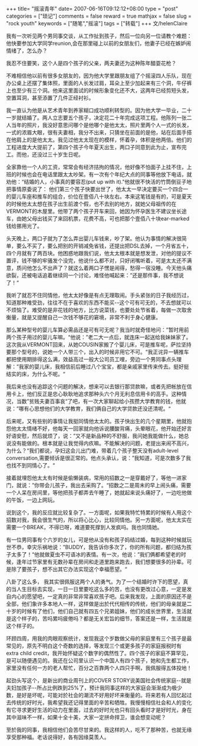 +++
title= "摇滚青年"
date= 2007-06-16T09:12:12+08:00
type = "post"
categories = ["琐记"]
comments = false
reward = true
mathjax = false
slug = "rock youth"
keywords = ["随笔","摇滚"]
tags = ["转载"]
+++
文/helenClaire

我有一次听见两个男同事交谈，从工作扯到孩子，然后一位向另一位请教个难题：他快要参加大学同学reunion,会在那里碰上以前的女朋友们，他妻子已经在嫉妒闹情绪了，怎么办？

我忍不住要笑，这个人是四个孩子的父亲，两夫妻还为这种陈年醋耍花枪？

不难相信他以前有很多女朋友的，因为他大学里跟朋友组了个摇滚四人乐队，现在办公桌上还摆了集体照，里面的人长发过肩，耳朵上至少加起来有三个洞，牛仔裤上也至少有三个洞。他来这里面试的时候形象变化还不大，这两年已经剪短头发，空置耳洞，甚至添置了几件正经衬衫。
<!--more-->
我一直认为他是从艺术青年到养家糊口成功顺利转型的。因为他大学一毕业，二十一岁就结婚了。两人立志要五个孩子，决定花二十年完成这项工程。他陈列一张二人当年的照片，我没好意思问哪个是他哪个是他太太，照片里两个人一式的长发，一式的浓眉大眼，很有夫妻相，我分不出来，只猜坐在前面的是他，站在后面手搭在他肩上的是他太太。我见过他太太现在的模样，怀着孕，体积是他两倍。他们的工程进度大大提前了，第四个孩子今年夏天出生，两口子同意到此为止，宣布完工。而他，还没过三十岁生日呢。

全家靠他一个人的工资，常常会有经济拮拘的情况，他好像不怕面子上挂不住，上班的时候也会在电话里跟太太吵架。有一次有个年纪大点的同事等他放下电话，就劝他：“结婚的人，小事真的要容忍(put up with it)."他就很不快活的竹筒倒豆子地把事情原委说了：
他们第三个孩子快要出世了，他太太一早决定要买一个四合一的婴儿车座和推车的组合，价位在壹佰八十块左右。本来这笔钱是有的，可是夏天的时候他太太想在孩子出生前渡个假，也不去别的地方，就她父母祖传的在VERMONT的木屋里。他带了两个孩子开车来回，她因为怀孕医生不建议坐长途车，由她父母出钱买了来回机票，花费不高，可也把那个壹佰八十块ear-marked钱给挪用光了。

头天晚上，两口子就为了怎么弄出婴儿车钱来，吵了架。他认为事情的解决很简单，要么不买了，要么把别的开销减免省钱，还提出把DSL去掉，一个月省五十，四个月就有了两百块。他困惑地跟我们说，他太太根本就是想发泄，对他的提议不置评，钱不够的牢骚发个没完，他说什么都不对，只好闭嘴听着，可是太太还不满意，质问他怎么不出声了？就这么着两口子愣是闹得，愁得一宿没睡。今天他头痛欲裂，还被电话追着继续同一个讨论，难怪他喊起来：”还是那件事，我不想说了！“

我听了就忍不住同情他，他太太好像是有点无理取闹。手头紧张的日子我经历过，知道那种难受劲，往往不在于喜欢的东西不能买--这个可有可无的，不去想就可以不烦恼了。难受的是非花钱的地方，比方说菜钱，也要处处节省着，每做一次取舍衡量，就是又提醒自己一次钱不够花的窘境，非常不利于身心健康。

那么某种型号的婴儿车算必需品还是可有可无呢？我当时就奇怪地问：”暂时用前两个孩子用过的婴儿车嘛。“他说：”老二大一点后，就连床一起送给我妹妹家了。这次我从VERMONT回来，从她COUSIN家搬了个婴儿床，可是推车呢，萨拉坚持要那个型号的，说她一个人带三个，出入的时候非用它不可。“我正诧异一辆推车都把使用期排得这么满，效益高过一般大公司员工哩，旁边一个男同事点头理解：”我家的婴儿床，我相信前后睡过八个宝宝，都是亲戚家里传来传去。挺好挺结实的床，为什么不呢。“

我后来也没有追踪这个问题的解决，想来可以去银行那贷款嘛，或者先把帐放在信用卡上，他们反正是忠心耿耿地追求那种头六个月无利息信用卡的高手。这种情况，当数”贫贱夫妻百事哀“了吧，有一次大家聊起给小孩攒大学教育的钱，他就说：”哪有心思想他们的大学教育，我们俩自己的大学贷款还没还清呢。“

后来呢，又有些别的事情让我挺同情他太太的。孩子快出生的几个星期里，他就抱怨他太太情绪不好，他每天一回家就向他诉说腰酸背痛，头晕眼花，他开始还好言好语安慰，然后就烦了，说：”又不是新品种的不舒服，我问她我能做什么，她总说没有能做的。根本就是让我觉得内疚嘛。不能解决的问题，老提出来闹不高兴，为什么？“我们都说，孕妇这会儿出门难，带着几个孩子整天没有adult-level conversation,需要倾诉是很正常的。他点头承认，说：”我知道，可是次数多了我也找不到同情心了。“

接着就埋怨他太太有时候是偷懒装病，常用的招数之一是穿戴好了，等他一进家门，就说：”你带会儿孩子，我出去采购了。“招数之二是周末的早上闹头痛，需要一个人呆在房间里，等他把孩子都弄去午睡了，她就起来说头痛好了，一边吃他做的午饭，一边上网玩。

说到这个，我的反应就比较复杂了。一方面呢，如果我特忙特累的时候有人用这个招数对我，我会很生气的，所以将心比心，比较同情他。另一方面呢，他太太实在需要一个BREAK，不得已呀，难道要死撑到人发疯吗。我也同情她。

有一位男同事有个六岁的女儿，可是他从没有和孩子妈结过婚，每到这种时候就玩世不恭，幸灾乐祸地说：”BUDDY，我告诉你多次了，你的所有问题，都归结为孩子太多了！“他就做夏虫不可语冰的表情。有一次，他说：”我们俩都希望老的时候，逢年过节家里有无数孙辈在房间和走道里跑来跑去，我们想要很多的孙辈。可是除了要孩子，想不出其它办法实现这个幸福愿望。“

八卦了这么多， 我其实很佩服这两个人的勇气。为了一个结婚时许下的愿望，真的当人生目标去实现，一日一日里要吃这么多的苦，也没有更改过心意，一定是发自内心的愿望吧，一定真的非常非常喜欢孩子吧。后来我发现，上面的原因还不是全部，他们象许多本地人一样，这样做是出於代代相传的传统，他们的母亲就是二十岁的时候有了他们，他们自己就有四五个兄弟姐妹，他们的成长世界里，生活就是这个样子的，苦吗累吗疲倦吗？都是无关宏旨的细节，答案还是一样，生活就是这个样子的。

环顾四周，用我的肉眼观察统计，发现我这个岁数做父母的家庭里有三个孩子是最常见的，原先不明白这个奇数的选择，等发现三个或更多孩子的家庭报税时有extra child credit，我开始怀疑这个数字的偶然性了。四个孩子的家庭不算罕见，是可以随便遇见的。我还在公司里认识一个中国人有四个孩子，她和先生都工作，家里没有任何一方的老人帮忙，百分之百靠两个人四只手啊，我佩服得五体投地！

起劲头写这个，是新出的商业周刊上的COVER STORY说美国社会传统家庭--就是夫妇加孩子--所占比例跌到25%了，预计我同事这样的大家庭会渐渐成为极少数，是好是坏呢，可能对於社会的潮流不好用好坏来衡量的。将来若有人回忆起过去传统的好时光，我希望我还记得里面的辛苦和牺牲。我慢慢相信社会和人的变化有它寻求更好生活的动力在里面，过去的好时光也只有回头看时才是好时光，身在其中滋味不一样，如果十全十美，大家一定拼命捍卫，谁会想变动呢？

至於我的同事，我相信他们会苦尽甘来的。我这样的人，吃不了那种苦，也就无缘享受那种福。老话说得好，各有因缘莫羡人。